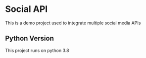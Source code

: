 # Social API
This is a demo project used to integrate multiple social media APIs

## Python Version
This project runs on python 3.8
